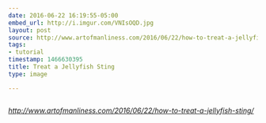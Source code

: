 ```yaml
---
date: 2016-06-22 16:19:55-05:00
embed_url: http://i.imgur.com/VNIsOQD.jpg
layout: post
source: http://www.artofmanliness.com/2016/06/22/how-to-treat-a-jellyfish-sting/
tags:
- tutorial
timestamp: 1466630395
title: Treat a Jellyfish Sting
type: image

---
```

<img src="http://i.imgur.com/VNIsOQD.jpg" alt="" />

<cite>http://www.artofmanliness.com/2016/06/22/how-to-treat-a-jellyfish-sting/</cite>

